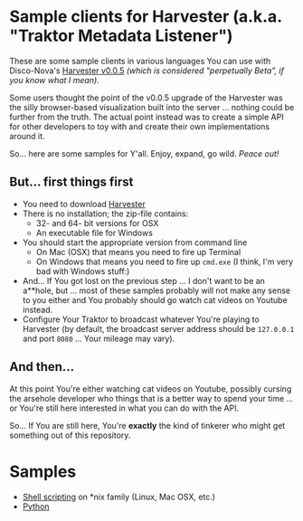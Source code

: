 # Sample clients for Harvester (a.k.a. "Traktor Metadata Listener")

These are some sample clients in various languages You can use with Disco-Nova's [Harvester v0.0.5](https://www.disconova.com/utu/traktor-metadata/5-beta.zip) *(which is considered "perpetually Beta", if you know what I mean)*.

Some users thought the point of the v0.0.5 upgrade of the Harvester was the silly browser-based visualization built into the server ... nothing could be further from the truth. The actual point instead was to create a simple API for other developers to toy with and create their own implementations around it. 

So... here are some samples for Y'all. Enjoy, expand, go wild. *Peace out!*

## But... first things first

* You need to download [Harvester](https://www.disconova.com/utu/traktor-metadata/5-beta.zip)
* There is no installation; the zip-file contains:
    * 32- and 64- bit versions for OSX
    * An executable file for Windows
* You should start the appropriate version from command line
    * On Mac (OSX) that means you need to fire up Terminal
    * On Windows that means you need to fire up ````cmd.exe```` (I think, I'm very bad with Windows stuff:)
* And... If You got lost on the previous step ... I don't want to be an a**hole, but ... most of these samples probably will not make any sense to you either and You probably should go watch cat videos on Youtube instead.
* Configure Your Traktor to broadcast whatever You're playing to Harvester (by default, the broadcast server address should be ```127.0.0.1``` and port ```8080``` ... Your mileage may vary).

## And then...

At this point You're either watching cat videos on Youtube, possibly cursing the arsehole developer who things that is a better way to spend your time ... or You're still here interested in what you can do with the API.

So... If You are still here, You're **exactly** the kind of tinkerer who might get something out of this repository.

# Samples

* [Shell scripting](shell-script/) on *nix family (Linux, Mac OSX, etc.)
* [Python](python/)
